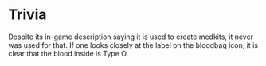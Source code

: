 # Trivia

Despite its in-game description saying it is used to create medkits, it never was used for that.
If one looks closely at the label on the bloodbag icon, it is clear that the blood inside is Type O.
